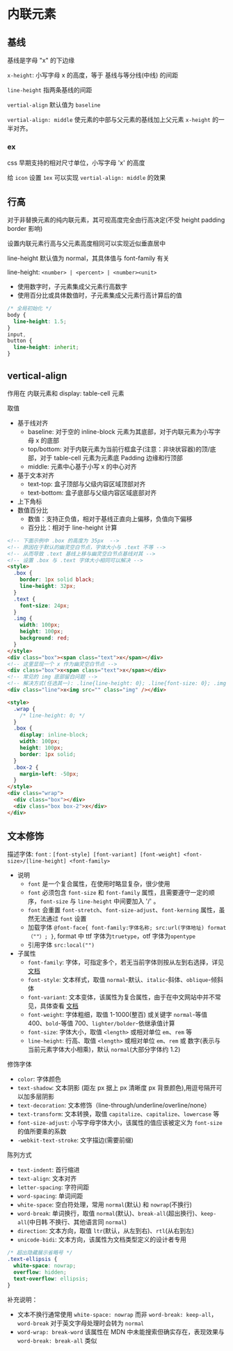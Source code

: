 # 内联元素

## 基线

基线是字母 "x" 的下边缘

`x-height`: 小写字母 x 的高度，等于 基线与等分线(中线) 的间距

`line-height` 指两条基线的间距

`vertial-align` 默认值为 `baseline`

`vertial-align: middle` 使元素的中部与父元素的基线加上父元素 `x-height` 的一半对齐。

### ex

css 早期支持的相对尺寸单位，小写字母 'x' 的高度

给 `icon` 设置 `1ex` 可以实现 `vertial-align: middle` 的效果

## 行高

对于非替换元素的纯内联元素，其可视高度完全由行高决定(不受 height padding border 影响)

设置内联元素行高与父元素高度相同可以实现近似垂直居中

line-height 默认值为 normal，其具体值与 font-family 有关

line-height: `<number> | <percent> | <number><unit>`

- 使用数字时，子元素集成父元素行高数字
- 使用百分比或具体数值时，子元素集成父元素行高计算后的值

```css
/* 全局初始化 */
body {
  line-height: 1.5;
}
input,
button {
  line-height: inherit;
}
```

## vertical-align

作用在 内联元素和 display: table-cell 元素

取值

- 基于线对齐
  - baseline: 对于空的 inline-block 元素为其底部，对于内联元素为小写字母 x 的底部
  - top/bottom: 对于内联元素为当前行框盒子(注意：非块状容器)的顶/底部，对于 table-cell 元素为元素底 Padding 边缘和行顶部
  - middle: 元素中心基于小写 x 的中心对齐
- 基于文本对齐
  - text-top: 盒子顶部与父级内容区域顶部对齐
  - text-bottom: 盒子底部与父级内容区域底部对齐
- 上下角标
- 数值百分比
  - 数值：支持正负值，相对于基线正直向上偏移，负值向下偏移
  - 百分比：相对于 line-height 计算

```html
<!-- 下面示例中 .box 的高度为 35px  -->
<!-- 原因在于默认的幽灵空白节点，字体大小与 .text 不等 -->
<!-- 从而导致 .text 基线上移与幽灵空白节点基线对其 -->
<!-- 设置 .box 与 .text 字体大小相同可以解决 -->
<style>
  .box {
    border: 1px solid black;
    line-height: 32px;
  }
  .text {
    font-size: 24px;
  }
  .img {
    width: 100px;
    height: 100px;
    background: red;
  }
</style>
<div class="box"><span class="text">x</span></div>
<!-- 这里显现一个 x 作为幽灵空白节点 -->
<div class="box">x<span class="text">x</span></div>
<!-- 常见的 img 底部留白问题 -->
<!-- 解决方式(任选其一): .line{line-height: 0}; .line{font-size: 0}; .img{display: block}; .img{vertical-align: top}; -->
<div class="line">x<img src="" class="img" /></div>
```

```html
<style>
  .wrap {
    /* line-height: 0; */
  }
  .box {
    display: inline-block;
    width: 100px;
    height: 100px;
    border: 1px solid;
  }
  .box-2 {
    margin-left: -50px;
  }
</style>
<div class="wrap">
  <div class="box"></div>
  <div class="box box-2">x</div>
</div>
```

## 文本修饰

描述字体: `font：[font-style] [font-variant] [font-weight] <font-size>/[line-height] <font-family>`

- 说明
  - `font` 是一个复合属性，在使用时略显复杂，很少使用
  - `font` 必须包含 `font-size` 和 `font-family` 属性，且需要遵守一定的顺序，`font-size` 与 `line-height` 中间要加入 '/' 。
  - `font` 会重置 `font-stretch`、`font-size-adjust`、`font-kerning` 属性，虽然无法通过 `font` 设置
  - 加载字体 `@font-face{ font-family:字体名称; src:url(字体地址) format（""）; }`, format 中 ttf 字体为`truetype`，otf 字体为`opentype`
  - 引用字体 `src:local("")`
- 子属性
  - `font-family`: 字体，可指定多个，若无当前字体则按从左到右选择，详见 [文档](https://developer.mozilla.org/zh-CN/docs/Web/CSS/font-family)
  - `font-style`: 文本样式，取值 `normal`-默认、`italic`-斜体、`oblique`-倾斜体
  - `font-variant`: 文本变体，该属性为复合属性，由于在中文网站中并不常见，具体查看 [文档](https://developer.mozilla.org/zh-CN/docs/Web/CSS/font-variant)
  - `font-weight`: 字体粗细，取值 1-1000(整百) 或关键字 `normal`-等值 400、`bold`-等值 700、`lighter/bolder`-依继承值计算
  - `font-size`: 字体大小，取值 `<length>` 或相对单位 `em`、`rem` 等
  - `line-height`: 行高、取值 `<length>` 或相对单位 `em`、`rem` 或 数字(表示与当前元素字体大小相乘)，默认 `normal`(大部分字体约 1.2)

修饰字体

- `color`: 字体颜色
- `text-shadow`: 文本阴影 (距左 px 据上 px 清晰度 px 背景颜色),用逗号隔开可以加多层阴影
- `text-decoration`: 文本修饰（line-through/underline/overline/none）
- `text-transform`: 文本转换，取值 `capitalize`、`capitalize`、`lowercase` 等
- `font-size-adjust`: 小写字母字体大小，该属性的值应该被定义为 `font-size` 的值所要乘的系数
- `-webkit-text-stroke`: 文字描边(需要前缀)

陈列方式

- `text-indent`: 首行缩进
- `text-align`: 文本对齐
- `letter-spacing`: 字符间距
- `word-spacing`: 单词间距
- `white-space`: 空白符处理，常用 `normal`(默认) 和 `nowrap`(不换行)
- `word-break`: 单词换行，取值 `normal`(默认)、`break-all`(超出换行)、`keep-all`(中日韩 不换行、其他语言同 `normal`)
- `direction`: 文本方向，取值 `ltr`(默认，从左到右)、`rtl`(从右到左)
- `unicode-bidi`: 文本方向，该属性为文档类型定义的设计者专用

```css
/* 超出隐藏展示省略号 */
.text-ellipsis {
  white-space: nowrap;
  overflow: hidden;
  text-overflow: ellipsis;
}
```

补充说明：

- 文本不换行通常使用 `white-space: nowrap` 而非 `word-break: keep-all`，`word-break` 对于英文字母处理时会转为 `normal`
- `word-wrap: break-word` 该属性在 MDN 中未能搜索但确实存在，表现效果与 `word-break: break-all` 类似
